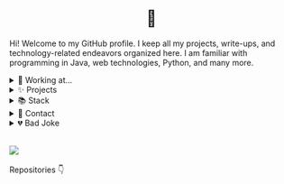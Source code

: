 <h1 align="center">👋 </h1>

<p>Hi! Welcome to my GitHub profile. I keep all my projects, write-ups, and technology-related endeavors organized here. I am familiar with programming in Java, web technologies, Python, and many more.</p>

<details>
  <summary>🔨 Working at...</summary>
  <p>Here are some recent instances of internships, jobs, and professional work:</p>
  <b><a target="_blank" href="#">CILAR @ MaRS (Summer, 2022)</a>: </b>Upcoming...<br>
  <b><a target="_blank" href="https://github.com/r0hin/adaptika">Tech Adaptika (Summer, 2022)</a>: </b>Bringing virtual reality to education allowing more people around the world to access high-quality learning.<br>
</details>
<details>
  <summary>✨ Projects</summary>
  <p>Here are some of my recent, favourite projects.</p>
  <b><a target="_blank" href="https://parallelsocial.ca">Parallel</a>: </b> A social music desktop application built with Firebase, Electron, and a lot of Stack Overflow.<br>
  <b><a target="_blank" href="https://r0h.in/re/">Re</a>:</b> Free-to-use, lightning-fast link shortening and tracking website created with Tailwind and Parcel.<br>
  <b><a target="_blank" href="https://r0h.in/covid/">COVID-19 Dashboard</a>:</b> Collaborative web-based dashboard built using APIs.
</details>
<details>
  <summary>📚 Stack</summary>
  <b>Technologies</b><br>
  <img src="./assets/html.png"/> 
  <img src="./assets/css.png"/> 
  <img src="./assets/js.png"/> 
  <img src="./assets/node.png"/> 
  <img src="./assets/react.png"/> 
  <img src="./assets/vue.png"/> 
  <img src="./assets/java.png"/> 
  <img src="./assets/python.png"/>
  <img src="./assets/flutter.png"/>
  <br>
  <b>Tools</b><br>
  <img src="./assets/vscode.png"/>
  <img src="./assets/git.png"/>
  <img src="./assets/github.png"/>
  <img src="./assets/aws.png"/>
  <img src="./assets/gcloud.png"/>
  <img src="./assets/firebase.png"/>
  <img src="./assets/docker.png"/>
  <img src="./assets/tailwind.png"/>
  <img src="./assets/markdown.png"/>
</details>
<details>
  <summary>📧 Contact</summary>
  <b>Email:</b> <a href="mailto:me@r0h.in" target="_blank">me@r0h.in</a> - Email me about whatever you'd like!<br>
  <b>Twitter:</b> <a href="https://twitter.com/r0hin12" target="_blank">@r0hin12</a>
  <br><br>

  ![](https://dcbadge.vercel.app/api/shield/258024781981548544?style=flat)

</details>
<details>
  <summary>💔 Bad Joke</summary>
  <br>

  ![Jokes Card](https://readme-jokes.vercel.app/api)
</details>

<br>

![](https://komarev.com/ghpvc/?username=r0hin&color=orange)

Repositories 👇
